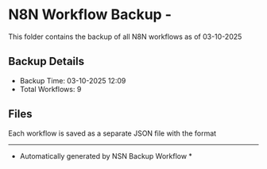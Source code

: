 # N8N Workflow Backup - 
This folder contains the backup of all N8N workflows as of 03-10-2025

## Backup Details
- Backup Time: 03-10-2025 12:09
- Total Workflows: 9

## Files
Each workflow is saved as a separate JSON file with the format

-----------
* Automatically generated by NSN Backup Workflow *